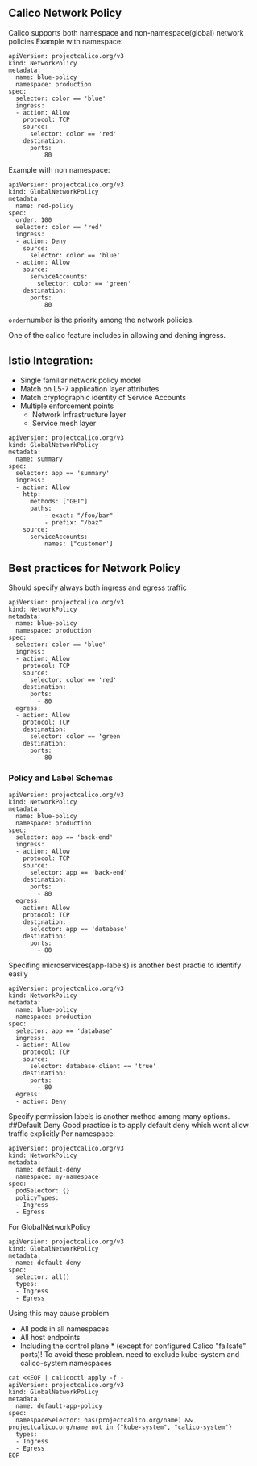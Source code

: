 ## Calico Network Policy
Calico supports both namespace and non-namespace(global) network policies
Example with namespace:
```
apiVersion: projectcalico.org/v3
kind: NetworkPolicy
metadata:
  name: blue-policy
  namespace: production
spec:
  selector: color == 'blue'
  ingress:
  - action: Allow
    protocol: TCP
    source:
      selector: color == 'red'
    destination:
      ports:
          80
```
Example with non namespace:
```
apiVersion: projectcalico.org/v3
kind: GlobalNetworkPolicy
metadata:
  name: red-policy
spec:
  order: 100      
  selector: color == 'red'
  ingress:
  - action: Deny
    source:
      selector: color == 'blue'
  - action: Allow
    source:
      serviceAccounts:
        selector: color == 'green'
    destination:
      ports:
          80
```
```order```number is the priority among the network policies.

One of the calico feature includes in allowing and dening ingress.

## Istio Integration:

* Single familiar network policy model
* Match on L5-7 application layer attributes
* Match cryptographic identity of Service Accounts
* Multiple enforcement points
    - Network Infrastructure layer
    - Service mesh layer
```
apiVersion: projectcalico.org/v3
kind: GlobalNetworkPolicy
metadata:
  name: summary
spec:
  selector: app == 'summary'
  ingress:
  - action: Allow
    http:
      methods: ["GET"]
      paths:
          - exact: "/foo/bar"
          - prefix: "/baz"
    source:
      serviceAccounts:
          names: ["customer']
```
## Best practices for Network Policy
Should specify always both ingress and egress traffic
```
apiVersion: projectcalico.org/v3
kind: NetworkPolicy
metadata:
  name: blue-policy
  namespace: production
spec:
  selector: color == 'blue'
  ingress:
  - action: Allow
    protocol: TCP
    source:
      selector: color == 'red'
    destination:
      ports:
        - 80
  egress:
  - action: Allow
    protocol: TCP
    destination:
      selector: color == 'green'
    destination:
      ports:
        - 80
```
### Policy and Label Schemas
```
apiVersion: projectcalico.org/v3
kind: NetworkPolicy
metadata:
  name: blue-policy
  namespace: production
spec:
  selector: app == 'back-end'
  ingress:
  - action: Allow
    protocol: TCP
    source:
      selector: app == 'back-end'
    destination:
      ports:
        - 80
  egress:
  - action: Allow
    protocol: TCP
    destination:
      selector: app == 'database'
    destination:
      ports:
        - 80
```
Specifing microservices(app-labels) is another best practie to identify easily 
```
apiVersion: projectcalico.org/v3
kind: NetworkPolicy
metadata:
  name: blue-policy
  namespace: production
spec:
  selector: app == 'database'
  ingress:
  - action: Allow
    protocol: TCP
    source:
      selector: database-client == 'true'
    destination:
      ports:
        - 80
  egress:
  - action: Deny
```
Specify permission labels is another method among many options.
##Default Deny
Good practice is to apply default deny which wont allow traffic explicitly
Per namespace:
```
apiVersion: projectcalico.org/v3
kind: NetworkPolicy
metadata:
  name: default-deny
  namespace: my-namespace
spec:
  podSelector: {}
  policyTypes:
  - Ingress
  - Egress
```
For GlobalNetworkPolicy 
```
apiVersion: projectcalico.org/v3
kind: GlobalNetworkPolicy
metadata:
  name: default-deny
spec:
  selector: all()
  types:
  - Ingress
  - Egress
```
Using this may cause problem 
* All pods in all namespaces
* All host endpoints
* Including the control plane
        * (except for configured Calico "failsafe" ports)!
To avoid these problem. need to exclude kube-system and calico-system namespaces
```
cat <<EOF | calicoctl apply -f -
apiVersion: projectcalico.org/v3
kind: GlobalNetworkPolicy
metadata:
  name: default-app-policy
spec:
  namespaceSelector: has(projectcalico.org/name) && projectcalico.org/name not in {"kube-system", "calico-system"}
  types:
  - Ingress
  - Egress
EOF
```
